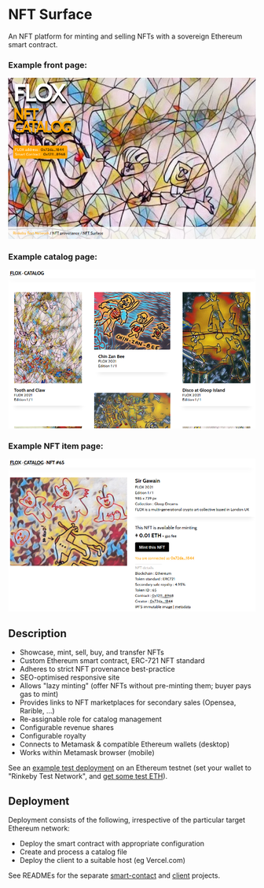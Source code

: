 # NFT Surface

An NFT platform for minting and selling NFTs with a sovereign Ethereum smart contract. 

### Example front page:

![NFT display/minting page](/docs/front.png?raw=true "NFT display/minting page")

### Example catalog page:

![NFT gallery page](/docs/catalog.png?raw=true "NFT gallery page")

### Example NFT item page:

![NFT display/minting page](/docs/nft.png?raw=true "NFT display/minting page")

## Description

* Showcase, mint, sell, buy, and transfer NFTs
* Custom Ethereum smart contract, ERC-721 NFT standard
* Adheres to strict NFT provenance best-practice
* SEO-optimised responsive site
* Allows "lazy minting" (offer NFTs without pre-minting them; buyer pays gas to mint)
* Provides links to NFT marketplaces for secondary sales (Opensea, Rarible, ...)
* Re-assignable role for catalog management
* Configurable revenue shares
* Configurable royalty
* Connects to Metamask & compatible Ethereum wallets (desktop)
* Works within Metamask browser (mobile)

See an [example test deployment](https://nft-surface.vercel.app/) on an Ethereum testnet (set your wallet to "Rinkeby Test Network", and [get some test ETH](https://www.google.com/search?q=rinkeby+faucet)).

## Deployment

Deployment consists of the following, irrespective of the particular target Ethereum network:

* Deploy the smart contract with appropriate configuration
* Create and process a catalog file
* Deploy the client to a suitable host (eg Vercel.com)

See READMEs for the separate [smart-contact](/smart-contract/) and [client](/client/) projects.
